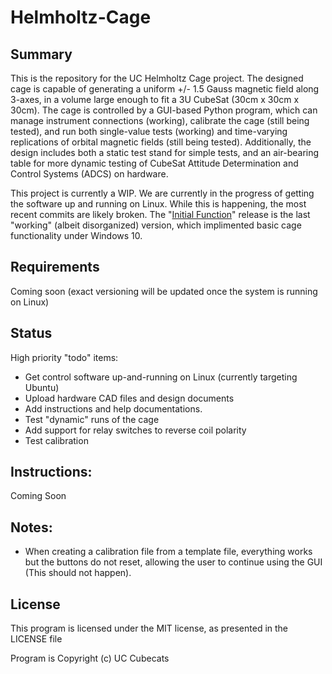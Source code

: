 # Helmholtz-Cage

## Summary
This is the repository for the UC Helmholtz Cage project. The designed cage is capable of generating a uniform +/- 1.5 Gauss magnetic field along 3-axes, in a volume large enough to fit a 3U CubeSat (30cm x 30cm x 30cm). The cage is controlled by a GUI-based Python program, which can manage instrument connections (working), calibrate the cage (still being tested), and run both single-value tests (working) and time-varying replications of orbital magnetic fields (still being tested). Additionally, the design includes both a static test stand for simple tests, and an air-bearing table for more dynamic testing of CubeSat Attitude Determination and Control Systems (ADCS) on hardware.

This project is currently a WIP. We are currently in the progress of getting the software up and running on Linux.  While this is happening, the most recent commits are likely broken. The "[Initial Function](https://github.com/uccubecats/Helmholtz-Cage/releases/tag/v0.9)" release is the last "working" (albeit disorganized) version, which implimented basic cage functionality under Windows 10.

## Requirements
Coming soon
(exact versioning will be updated once the system is running on Linux)

## Status
High priority "todo" items: 
 - Get control software up-and-running on Linux (currently targeting Ubuntu)
 - Upload hardware CAD files and design documents
 - Add instructions and help documentations.
 - Test "dynamic" runs of the cage
 - Add support for relay switches to reverse coil polarity
 - Test calibration

## Instructions:
Coming Soon

## Notes:
 - When creating a calibration file from a template file, everything works but the buttons do not reset, allowing the user to continue using the GUI (This should not happen).

## License
This program is licensed under the MIT license, as presented in the LICENSE file

Program is Copyright (c) UC Cubecats
